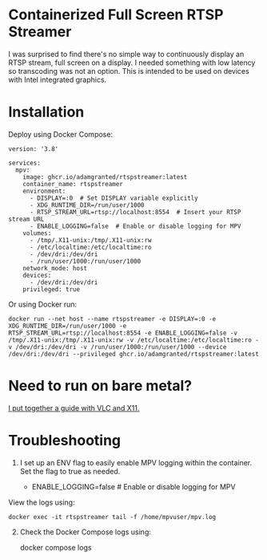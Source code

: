 
# Containerized Full Screen RTSP Streamer
I was surprised to find there's no simple way to continuously display an RTSP stream, full screen on a display. I needed something with low latency so transcoding was not an option. This is intended to be used on devices with Intel integrated graphics.

# Installation

Deploy using Docker Compose:

    version: '3.8'

    services:
      mpv:
        image: ghcr.io/adamgranted/rtspstreamer:latest
        container_name: rtspstreamer
        environment:
          - DISPLAY=:0  # Set DISPLAY variable explicitly
          - XDG_RUNTIME_DIR=/run/user/1000
          - RTSP_STREAM_URL=rtsp://localhost:8554  # Insert your RTSP stream URL
          - ENABLE_LOGGING=false  # Enable or disable logging for MPV
        volumes:
          - /tmp/.X11-unix:/tmp/.X11-unix:rw
          - /etc/localtime:/etc/localtime:ro
          - /dev/dri:/dev/dri
          - /run/user/1000:/run/user/1000
        network_mode: host
        devices:
          - /dev/dri:/dev/dri
        privileged: true



Or using Docker run:

    docker run --net host --name rtspstreamer -e DISPLAY=:0 -e XDG_RUNTIME_DIR=/run/user/1000 -e RTSP_STREAM_URL=rtsp://localhost:8554 -e ENABLE_LOGGING=false -v /tmp/.X11-unix:/tmp/.X11-unix:rw -v /etc/localtime:/etc/localtime:ro -v /dev/dri:/dev/dri -v /run/user/1000:/run/user/1000 --device /dev/dri:/dev/dri --privileged ghcr.io/adamgranted/rtspstreamer:latest



# Need to run on bare metal?

[I put together a guide with VLC and X11.](https://github.com/adamgranted/rtspstreamer/blob/main/BareMetal_README.md)

# Troubleshooting

1) I set up an ENV flag to easily enable MPV logging within the container. Set the flag to true as needed.

    - ENABLE_LOGGING=false  # Enable or disable logging for MPV

View the logs using:

    docker exec -it rtspstreamer tail -f /home/mpvuser/mpv.log

2) Check the Docker Compose logs using:

    docker compose logs


